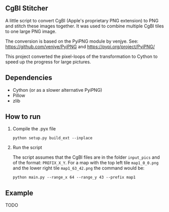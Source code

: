 ## CgBI Stitcher

A little script to convert CgBI (Apple's proprietary PNG extension) to PNG and stitch these images together.
It was used to combine multiple CgBI tiles to one large PNG image.

The conversion is based on the PyiPNG module by venjye.
See: https://github.com/venjye/PyiPNG and https://pypi.org/project/PyiPNG/

This project converted the pixel-loops of the transformation to Cython to speed up the progress for large pictures.

## Dependencies
- Cython (or as a slower alternative PyiPNG)
- Pillow
- zlib


## How to run
1. Compile the .pyx file 

    ```python setup.py build_ext --inplace```
2. Run the script

   The script assumes that the CgBI files are in the folder `input_pics` and of the format: `PREFIX_X_Y`. 
   For a map with the top left tile `map1_0_0.png` and the lower right tile `map1_63_42.png` the command would be:
   
   `python main.py --range_x 64 --range_y 43 --prefix map1`


## Example
TODO